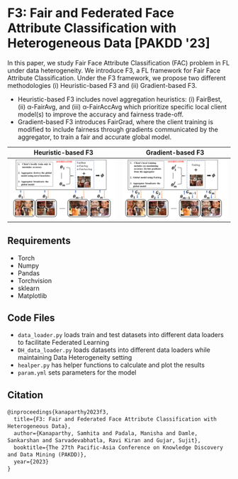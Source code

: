 # F3: Fair and Federated Face Attribute Classification with Heterogeneous Data [PAKDD '23]

In this paper, we study Fair Face Attribute Classification (FAC) problem in FL under data heterogeneity. We introduce F3, a FL framework for Fair Face Attribute Classification. Under the F3 framework, we propose two different methodologies (i) Heuristic-based F3 and (ii) Gradient-based F3.

- Heuristic-based F3 includes novel aggregation heuristics: (i) FairBest, (ii) α-FairAvg, and (iii) α-FairAccAvg which prioritize specific local client
model(s) to improve the accuracy and fairness trade-off.
- Gradient-based F3 introduces FairGrad, where the client training is modified to include fairness through gradients communicated by the aggregator, to train a fair and accurate global model.


Heuristic-based F3            |  Gradient-based F3
:-------------------------:|:-------------------------:
![Heuristic-based F3](Paper/HF3.png)  |  ![Gradient-based F3](Paper/GF3.png)


## Requirements
- Torch
- Numpy
- Pandas
- Torchvision
- sklearn
- Matplotlib

## Code Files
- `data_loader.py` loads train and test datasets into different data loaders to facilitate Federated Learning
- `DH_data_loader.py` loads datasets into different data loaders while maintaining Data Heterogeneity setting
- `healper.py` has helper functions to calculate and plot the results 
- `param.yml` sets parameters for the model

## Citation
```
@inproceedings{kanaparthy2023f3,
  title={F3: Fair and Federated Face Attribute Classification with Heterogeneous Data},
  author={Kanaparthy, Samhita and Padala, Manisha and Damle, Sankarshan and Sarvadevabhatla, Ravi Kiran and Gujar, Sujit},
  booktitle={The 27th Pacific-Asia Conference on Knowledge Discovery and Data Mining (PAKDD)},
  year={2023}
}
```
